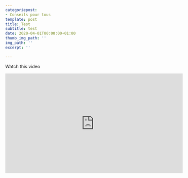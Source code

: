 ```yaml
---
categoriepost:
- Conseils pour tous
template: post
title: Test
subtitle: test
date: 2020-04-01T00:00:00+01:00
thumb_img_path: ''
img_path: ''
excerpt: ''

---
```

<body>
  
  Watch this video

<iframe width="560" height="315" src="https://www.youtube.com/embed/PT9CA5StcY4" frameborder="0" allow="accelerometer; autoplay; encrypted-media; gyroscope; picture-in-picture" allowfullscreen></iframe>
  
  </body>